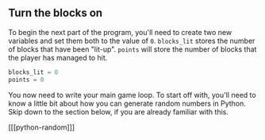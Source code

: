 ## Turn the blocks on

To begin the next part of the program, you'll need to create two new variables and set them both to the value of `0`. `blocks_lit` stores the number of blocks that have been "lit-up". `points` will store the number of blocks that the player has managed to hit.

~~~ python
blocks_lit = 0
points = 0
~~~

You now need to write your main game loop. To start off with, you'll need to know a little bit about how you can generate random numbers in Python. Skip down to the section below, if you are already familiar with this.

[[[python-random]]]
